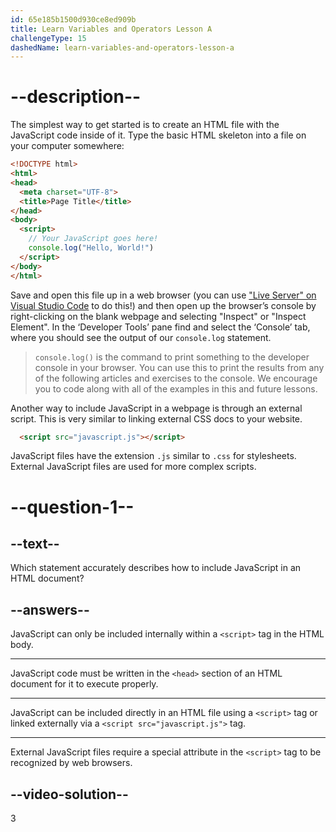 ```yaml
---
id: 65e185b1500d930ce8ed909b
title: Learn Variables and Operators Lesson A
challengeType: 15
dashedName: learn-variables-and-operators-lesson-a
---
```

# --description--
The simplest way to get started is to create an HTML file with the JavaScript code inside of it. Type the basic HTML skeleton into a file on your computer somewhere:

```html
<!DOCTYPE html>
<html>
<head>
  <meta charset="UTF-8">
  <title>Page Title</title>
</head>
<body>
  <script>
    // Your JavaScript goes here!
    console.log("Hello, World!")
  </script>
</body>
</html>
```

Save and open this file up in a web browser (you can use <a href="https://marketplace.visualstudio.com/items?itemName=ritwickdey.LiveServer" target="_blank" >"Live Server" on Visual Studio Code</a> to do this!) and then open up the browser’s console by right-clicking on the blank webpage and selecting "Inspect" or "Inspect Element". In the ‘Developer Tools’ pane find and select the ‘Console’ tab, where you should see the output of our `console.log` statement.

> `console.log()` is the command to print something to the developer console in your browser. You can use this to print the results from any of the following articles and exercises to the console. We encourage you to code along with all of the examples in this and future lessons.

Another way to include JavaScript in a webpage is through an external script. This is very similar to linking external CSS docs to your website.

```html
  <script src="javascript.js"></script>
```

JavaScript files have the extension `.js` similar to `.css` for stylesheets. External JavaScript files are used for more complex scripts.

# --question-1--

## --text--

Which statement accurately describes how to include JavaScript in an HTML document?

## --answers--

JavaScript can only be included internally within a `<script>` tag in the HTML body.

---

JavaScript code must be written in the `<head>` section of an HTML document for it to execute properly.

---

JavaScript can be included directly in an HTML file using a `<script>` tag or linked externally via a `<script src="javascript.js">` tag. 

---

External JavaScript files require a special attribute in the `<script>` tag to be recognized by web browsers.


## --video-solution--

3
